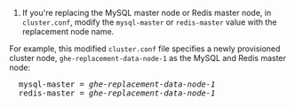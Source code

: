 1. If you're replacing the MySQL master node or Redis master node, in `cluster.conf`, modify the `mysql-master` or `redis-master` value with the replacement node name.

  For example, this modified `cluster.conf` file specifies a newly provisioned cluster node, `ghe-replacement-data-node-1` as the MySQL and Redis master node:

  <pre>
  mysql-master = <em>ghe-replacement-data-node-1</em>
  redis-master = <em>ghe-replacement-data-node-1</em>
  </pre>
